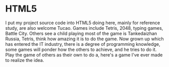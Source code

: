 # HTML5
I put my project source code into HTML5 doing here, mainly for reference study, are also welcome Tucao.
Games include Tetris, 2048, typing games, Battle City. Others see a child playing most of the game is Tankedaizhan Russia, Tetris, think how amazing it is to do the game. Now grown up which has entered the IT industry, there is a degree of programming knowledge, some games will ponder how the others to achieve, and he tries to do it. Play the game of others as their own to do a, here's a game I've ever made to realize the idea.
